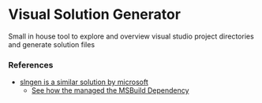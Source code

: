 # Visual Solution Generator
Small in house tool to explore and overview visual studio project directories and generate solution files

### References

- [slngen is a similar solution by microsoft](https://github.com/microsoft/slngen)
  - [See how the managed the MSBuild Dependency](https://github.com/microsoft/slngen/blob/085038dd7e61e179b3ab5498ceb04c25f6fa73cd/src/Microsoft.VisualStudio.SlnGen/Microsoft.VisualStudio.SlnGen.csproj#L20)

